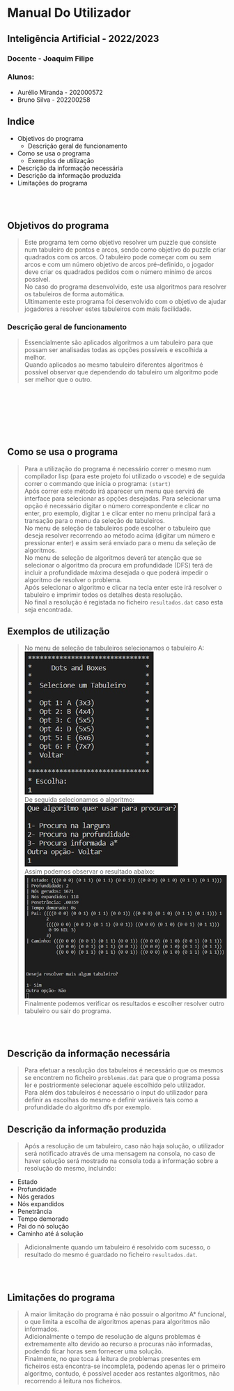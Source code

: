 # Manual Do Utilizador  

## Inteligência Artificial - 2022/2023    
### Docente - Joaquim Filipe   
### Alunos:  
- Aurélio Miranda - 202000572   
- Bruno Silva - 202200258   

## Indice  
* Objetivos do programa  
    * Descrição geral de funcionamento  
* Como se usa o programa  
    * Exemplos de utilização  
* Descrição da informação necessária  
* Descrição da informação produzida  
* Limitações do programa  

<br/><br/>

## Objetivos do programa 
> Este programa tem como objetivo resolver um puzzle que consiste num tabuleiro de pontos e arcos, sendo como objetivo do puzzle criar quadrados com os arcos. O tabuleiro pode começar com ou sem arcos e com um número objetivo de arcos pré-definido, o jogador deve criar os quadrados pedidos com o número mínimo de arcos possível.  
> No caso do programa desenvolvido, este usa algoritmos para resolver os tabuleiros de forma automática.  
> Ultimamente este programa foi desenvolvido com o objetivo de ajudar jogadores a resolver estes tabuleiros com mais facilidade.

### Descrição geral de funcionamento  
> Essencialmente são aplicados algoritmos a um tabuleiro para que possam ser analisadas todas as opções possíveis e escolhida a melhor.  
> Quando aplicados ao mesmo tabuleiro diferentes algoritmos é possível observar que dependendo do tabuleiro um algoritmo pode ser melhor que o outro.  

<br/><br/>
<br/><br/>
<br/><br/>

## Como se usa o programa 
> Para a utilização do programa é necessário correr o mesmo num compilador lisp (para este projeto foi utilizado o vscode) e de seguida correr o commando que inicia o programa:
`(start)`  
> Após correr este método irá aparecer um menu que servirá de interface para selecionar as opções desejadas. Para selecionar uma opção é necessário digitar o número correspondente e clicar no enter, pro exemplo, digitar `1` e clicar enter no menu principal fará a transação para o menu da seleção de tabuleiros.  
> No menu de seleção de tabuleiros pode escolher o tabuleiro que deseja resolver recorrendo ao método acima (digitar um número e pressionar enter) e assim será enviado para o menu da seleção de algoritmos.  
> No menu de seleção de algoritmos deverá ter atenção que se selecionar o algoritmo da procura em profundidade (DFS) terá de incluir a profundidade máxima desejada o que poderá impedir o algoritmo de resolver o problema.  
> Após selecionar o algoritmo e clicar na tecla enter este irá resolver o tabuleiro e imprimir todos os detalhes desta resolução.  
> No final a resolução é registada no ficheiro `resultados.dat` caso esta seja encontrada.

## Exemplos de utilização 
> No menu de seleção de tabuleiros selecionamos o tabuleiro A:  
![](imagens/escolha-de-tabuleiro.jpg)  
> De seguida selecionamos o algoritmo:  
![](imagens/escolha-de-algoritmos.jpg)  
> Assim podemos observar o resultado abaixo:  
![](imagens/resultados.jpg)  
> Finalmente podemos verificar os resultados e escolher resolver outro tabuleiro ou sair do programa.

<br/><br/>

## Descrição da informação necessária  
> Para efetuar a resolução dos tabuleiros é necessário que os mesmos se encontrem no ficheiro `problemas.dat` para que o programa possa ler e postriormente selecionar aquele escolhido pelo utilizador.  
> Para além dos tabuleiros é necessário o input do utilizador para definir as escolhas do mesmo e definir variáveis tais como a profundidade do algoritmo dfs por exemplo.  

## Descrição da informação produzida  
> Após a resolução de um tabuleiro, caso não haja solução, o utilizador será notificado através de uma mensagem na consola, no caso  de haver solução será mostrado na consola toda a informação sobre a resolução do mesmo, incluindo:  
- Estado
- Profundidade
- Nós gerados
- Nós expandidos
- Penetrância
- Tempo demorado  
- Pai do nó solução
- Caminho até á solução
> Adicionalmente quando um tabuleiro é resolvido com sucesso, o resultado do mesmo é guardado no ficheiro `resultados.dat`.

<br/><br/>

## Limitações do programa  
> A maior limitação do programa é não possuir o algoritmo A* funcional, o que limita a escolha de algoritmos apenas para algoritmos não informados.  
> Adicionalmente o tempo de resolução de alguns problemas é extremamente alto devido ao recurso a procuras não informadas, podendo ficar horas sem fornecer uma solução.  
> Finalmente, no que toca á leitura de problemas presentes em ficheiros esta encontra-se incompleta, podendo apenas ler o primeiro algoritmo, contudo, é possível aceder aos restantes algoritmos, não recorrendo á leitura nos ficheiros.    